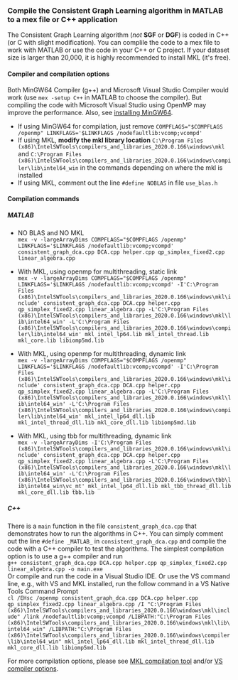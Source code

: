 ### Compile the Consistent Graph Learning algorithm in MATLAB to a mex file or C++ application
The Consistent Graph Learning algorithm (_not_ **SGF** or **DGF**) is coded in C++ (or C with slight modification). You can complile the code to a mex file to work with MATLAB or use the code in your C++ or C project. If your dataset size is larger than 20,000, it is highly recommended to install MKL (it's free). 

#### Compiler and compilation options
Both MinGW64 Compiler (g++) and Microsoft Visual Studio Compiler would work (use `mex -setup C++` in MATLAB to choose the compiler). But compiling the code with Microsoft Visual Studio using OpenMP may improve the performance. Also, see [installing MinGW64](https://www.mathworks.com/matlabcentral/fileexchange/52848-matlab-support-for-mingw-w64-c-c-compiler).

* If using MinGW64 for compilation, just remove `COMPFLAGS="$COMPFLAGS /openmp" LINKFLAGS='$LINKFLAGS /nodefaultlib:vcomp;vcompd'`
* If using MKL, __modify the mkl library location__ `C:\Program Files (x86)\IntelSWTools\compilers_and_libraries_2020.0.166\windows\mkl` and `C:\Program Files (x86)\IntelSWTools\compilers_and_libraries_2020.0.166\windows\compiler\lib\intel64_win` in the commands depending on where the mkl is installed
* If using MKL, comment out the line `#define NOBLAS` in file `use_blas.h`

#### Compilation commands
##### MATLAB
* NO BLAS and NO MKL  
`mex -v -largeArrayDims COMPFLAGS="$COMPFLAGS /openmp" LINKFLAGS='$LINKFLAGS /nodefaultlib:vcomp;vcompd' consistent_graph_dca.cpp DCA.cpp helper.cpp qp_simplex_fixed2.cpp linear_algebra.cpp`

* With MKL, using openmp for multithreading, static link  
`mex -v -largeArrayDims COMPFLAGS="$COMPFLAGS /openmp" LINKFLAGS='$LINKFLAGS /nodefaultlib:vcomp;vcompd' -I'C:\Program Files (x86)\IntelSWTools\compilers_and_libraries_2020.0.166\windows\mkl\include' consistent_graph_dca.cpp DCA.cpp helper.cpp qp_simplex_fixed2.cpp linear_algebra.cpp -L'C:\Program Files (x86)\IntelSWTools\compilers_and_libraries_2020.0.166\windows\mkl\lib\intel64_win' -L'C:\Program Files (x86)\IntelSWTools\compilers_and_libraries_2020.0.166\windows\compiler\lib\intel64_win' mkl_intel_lp64.lib mkl_intel_thread.lib mkl_core.lib libiomp5md.lib`

* With MKL, using openmp for multithreading, dynamic link  
`mex -v -largeArrayDims COMPFLAGS="$COMPFLAGS /openmp" LINKFLAGS='$LINKFLAGS /nodefaultlib:vcomp;vcompd' -I'C:\Program Files (x86)\IntelSWTools\compilers_and_libraries_2020.0.166\windows\mkl\include' consistent_graph_dca.cpp DCA.cpp helper.cpp qp_simplex_fixed2.cpp linear_algebra.cpp -L'C:\Program Files (x86)\IntelSWTools\compilers_and_libraries_2020.0.166\windows\mkl\lib\intel64_win' -L'C:\Program Files (x86)\IntelSWTools\compilers_and_libraries_2020.0.166\windows\compiler\lib\intel64_win' mkl_intel_lp64_dll.lib mkl_intel_thread_dll.lib mkl_core_dll.lib libiomp5md.lib`

* With MKL, using tbb for multithreading, dynamic link  
`mex -v -largeArrayDims -I'C:\Program Files (x86)\IntelSWTools\compilers_and_libraries_2020.0.166\windows\mkl\include' consistent_graph_dca.cpp DCA.cpp helper.cpp qp_simplex_fixed2.cpp linear_algebra.cpp -L'C:\Program Files (x86)\IntelSWTools\compilers_and_libraries_2020.0.166\windows\mkl\lib\intel64_win' -L'C:\Program Files (x86)\IntelSWTools\compilers_and_libraries_2020.0.166\windows\tbb\lib\intel64_win\vc_mt' mkl_intel_lp64_dll.lib mkl_tbb_thread_dll.lib mkl_core_dll.lib tbb.lib`

##### C++
There is a `main` function in the file `consistent_graph_dca.cpp` that demonstrates how to run the algorithms in C++. You can simply comment out the line `#define _MATLAB_` in `consistent_graph_dca.cpp` and complie the code with a C++ compiler to test the algorithms. The simplest compilation option is to use a g++ compiler and run  
`g++ consistent_graph_dca.cpp DCA.cpp helper.cpp qp_simplex_fixed2.cpp linear_algebra.cpp -o main.exe`    
Or compile and run the code in a Visual Studio IDE. Or use the VS command line, e.g., with VS and MKL installed, run the follow command in a VS Native Tools Command Prompt  
`cl /EHsc /openmp consistent_graph_dca.cpp DCA.cpp helper.cpp qp_simplex_fixed2.cpp linear_algebra.cpp /I "C:\Program Files (x86)\IntelSWTools\compilers_and_libraries_2020.0.166\windows\mkl\include" /link /nodefaultlib:vcomp;vcompd /LIBPATH:"C:\Program Files (x86)\IntelSWTools\compilers_and_libraries_2020.0.166\windows\mkl\lib\intel64_win" /LIBPATH:"C:\Program Files (x86)\IntelSWTools\compilers_and_libraries_2020.0.166\windows\compiler\lib\intel64_win" mkl_intel_lp64_dll.lib mkl_intel_thread_dll.lib mkl_core_dll.lib libiomp5md.lib`

For more compilation options, please see [MKL compilation tool](https://software.intel.com/en-us/articles/intel-mkl-link-line-advisor) and/or [VS compiler options](https://docs.microsoft.com/en-us/cpp/build/reference/compiler-command-line-syntax). 
